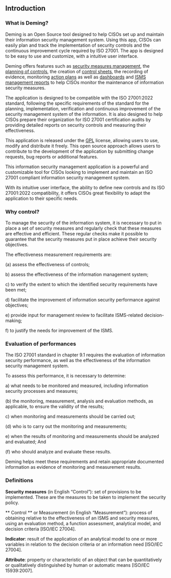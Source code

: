 ## Introduction


### What is Deming?

Deming is an Open Source tool designed to help CISOs set up and maintain their information security management system. Using this app, CISOs can easily plan and track the implementation of security controls and the continuous improvement cycle required by ISO 27001. The app is designed to be easy to use and customize, with a intuitive user interface.


Deming offers features such as [security measures management](/deming/measures/),
the [planning of controls](/deming/plan/), the creation of [control sheets](/deming/controls/#sheet), the recording of evidence,
monitoring [action plans](/deming/actions/) as well as [dashboards](/deming/dashboards/) and
[ISMS management reports](/deming/config/#report) to help CISOs monitor the maintenance of information security measures.


The application is designed to be compatible with the ISO 27001:2022 standard, following the specific requirements of the standard for the planning, implementation, verification and continuous improvement of the security management system of the information.
It is also designed to help CISOs prepare their organization for ISO 27001 certification audits by providing detailed reports on security controls and measuring their effectiveness.


This application is released under the [GPL](https://www.gnu.org/licenses/licenses.en.html) license, allowing users to use, modify and distribute it freely. This open source approach allows users to contribute to the development of the application by submitting change requests, bug reports or additional features.


This information security management application is a powerful and customizable tool for CISOs looking to implement and maintain an ISO 27001 compliant information security management system.


With its intuitive user interface, the ability to define new controls and its ISO 27001:2022 compatibility, it offers CISOs great flexibility to adapt the application to their specific needs.


### Why control?

To manage the security of the information system, it is necessary to put in place a set of security measures and regularly check that these measures are effective and efficient. These regular checks make it possible to guarantee that the security measures put in place achieve their security objectives.

The effectiveness measurement requirements are:

(a) assess the effectiveness of controls;

b) assess the effectiveness of the information management system;

c) to verify the extent to which the identified security requirements have been met;

d) facilitate the improvement of information security performance against objectives;

e) provide input for management review to facilitate ISMS-related decision-making;

f) to justify the needs for improvement of the ISMS.

### Evaluation of performances

The ISO 27001 standard in chapter 9.1 requires the evaluation of information security performance, as well as the effectiveness of the information security management system.

To assess this performance, it is necessary to determine:

a) what needs to be monitored and measured, including information security processes and measures;

(b) the monitoring, measurement, analysis and evaluation methods, as applicable, to ensure the validity of the results;

c) when monitoring and measurements should be carried out;

(d) who is to carry out the monitoring and measurements;

e) when the results of monitoring and measurements should be analyzed and evaluated; And

(f) who should analyze and evaluate these results.

Deming helps meet these requirements and retain appropriate documented information as evidence of monitoring and measurement results.

### Definitions

**Security measures** (in English “Control”): set of provisions to be implemented. These are the measures to be taken to implement the security policy.

** Control ** or Measurement (in English “Measurement”): process of obtaining relative to the effectiveness of an ISMS and security measures, using an evaluation method, a function assessment, analytical model, and decision criteria [ISO/IEC 27004].

**Indicator**: result of the application of an analytical model to one or more variables in relation to the decision criteria or an information need [ISO/IEC 27004].

**Attribute**: property or characteristic of an object that can be quantitatively or qualitatively distinguished by human or automatic means [ISO/IEC 15939:2007].